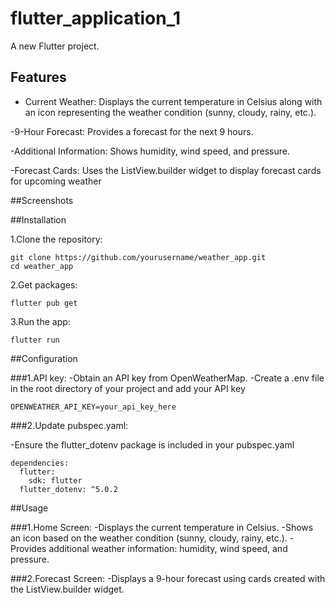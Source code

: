 # flutter_application_1

A new Flutter project.

## Features

- Current Weather: Displays the current temperature in Celsius along with an icon representing the weather condition (sunny, cloudy, rainy, etc.).

-9-Hour Forecast: Provides a forecast for the next 9 hours.

-Additional Information: Shows humidity, wind speed, and pressure.

-Forecast Cards: Uses the ListView.builder widget to display forecast cards for upcoming weather

##Screenshots


##Installation

1.Clone the repository:
```
git clone https://github.com/yourusername/weather_app.git
cd weather_app

```

2.Get packages:
```
flutter pub get
```

3.Run the app:
```
flutter run

```


##Configuration

###1.API key:
-Obtain an API key from OpenWeatherMap.
-Create a .env file in the root directory of your project and add your API key

```
OPENWEATHER_API_KEY=your_api_key_here
```

###2.Update pubspec.yaml:

-Ensure the flutter_dotenv package is included in your pubspec.yaml

```
dependencies:
  flutter:
    sdk: flutter
  flutter_dotenv: ^5.0.2
```


##Usage

###1.Home Screen:
-Displays the current temperature in Celsius.
-Shows an icon based on the weather condition (sunny, cloudy, rainy, etc.).
-Provides additional weather information: humidity, wind speed, and pressure.

###2.Forecast Screen:
-Displays a 9-hour forecast using cards created with the ListView.builder widget.
